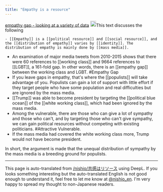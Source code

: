 ```yaml
---
title: "Empathy is a resource"
---
```


[empathy gap - looking at a variety of data](https://shioshio3.hatenablog.com/entry/2022/09/03/191426)
<img src='https://scrapbox.io/api/pages/nishio-en/claude/icon' alt='claude.icon' height="19.5"/>This text discusses the following

    - [[Empathy]] is a [[political resource]] and [[social resource]], and the [[distribution of empathy]] varies by [[identity]]. The distribution of empathy is mainly done by [[mass media]].
- An examination of major media tweets from 2010-2015 shows that there were 60 references to [[working class]] and 9664 references to [[LGBT]], a 161-fold gap. In other words, there is an [[empathy gap]] between the working class and LGBT.  #Empathy Gap
- If you leave gaps in empathy, that's where the [[populists]] will take advantage of you. Populists can gain a lot of support with little effort if they target people who have some population and real difficulties but are ignored by the mass media.
- [[Trump]] was able to become president by targeting the [[political blue ocean]] of the [[white working class]], which had been ignored by the mass media.
- Among the vulnerable, there are those who can give a lot of sympathy and those who can't, and by targeting those who can't give sympathy, we can gain political resources without competing with existing politicians. #Attractive Vulnerable.
- If the mass media had covered the white working class more, Trump would not have become president.

In short, the argument is made that the unequal distribution of sympathy by the mass media is a breeding ground for populists.

---
This page is auto-translated from [/nishio/共感はリソース](https://scrapbox.io/nishio/共感はリソース) using DeepL. If you looks something interesting but the auto-translated English is not good enough to understand it, feel free to let me know at [@nishio_en](https://twitter.com/nishio_en). I'm very happy to spread my thought to non-Japanese readers.